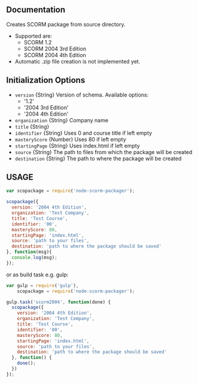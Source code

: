 ## Documentation

Creates SCORM package from source directory.

* Supported are:
    * SCORM 1.2
    * SCORM 2004 3rd Edition
    * SCORM 2004 4th Edition
* Automatic .zip file creation is not implemented yet.

## Initialization Options

* `version` {String} Version of schema. Available options:
    * '1.2'
    * '2004 3rd Edition'
    * '2004 4th Edition'
* `organization` {String} Company name
* `title` {String}
* `identifier` {String} Uses 0 and course title if left empty
* `masteryScore` {Number} Uses 80 if left empty
* `startingPage` {String} Uses index.html if left empty
* `source` {String} The path to files from which the package will be created
* `destination` {String} The path to where the package will be created

## USAGE

```javascript
var scopackage = require('node-scorm-packager');

scopackage({
  version: '2004 4th Edition',
  organization: 'Test Company',
  title: 'Test Course',
  identifier: '00',
  masteryScore: 80,
  startingPage: 'index.html',
  source: 'path to your files',
  destination: 'path to where the package should be saved'
}, function(msg){
  console.log(msg);
});
```

or as build task e.g. gulp:
```javascript
var gulp = require('gulp'),
    scopackage = require('node-scorm-packager');

gulp.task('scorm2004', function(done) {
  scopackage({
    version: '2004 4th Edition',
    organization: 'Test Company',
    title: 'Test Course',
    identifier: '00',
    masteryScore: 80,
    startingPage: 'index.html',
    source: 'path to your files',
    destination: 'path to where the package should be saved'
  }, function() {
    done();
  })
});
```